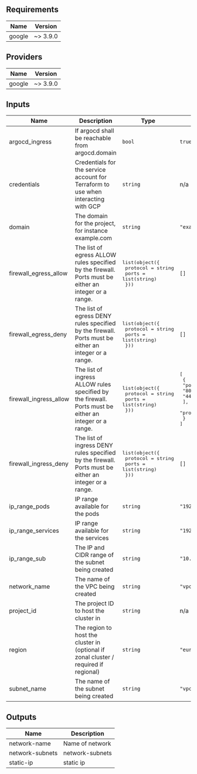 ## Requirements

| Name | Version |
|------|---------|
| google | ~> 3.9.0 |

## Providers

| Name | Version |
|------|---------|
| google | ~> 3.9.0 |

## Inputs

| Name | Description | Type | Default | Required |
|------|-------------|------|---------|:--------:|
| argocd\_ingress | If argocd shall be reachable from argocd.domain | `bool` | `true` | no |
| credentials | Credentials for the service account for Terraform to use when interacting with GCP | `string` | n/a | yes |
| domain | The domain for the project, for instance example.com | `string` | `"example.com"` | no |
| firewall\_egress\_allow | The list of egress ALLOW rules specified by the firewall. Ports must be either an integer or a range. | <pre>list(object({<br>    protocol = string<br>    ports    = list(string)<br>  }))</pre> | `[]` | no |
| firewall\_egress\_deny | The list of egress DENY rules specified by the firewall. Ports must be either an integer or a range. | <pre>list(object({<br>    protocol = string<br>    ports    = list(string)<br>  }))</pre> | `[]` | no |
| firewall\_ingress\_allow | The list of ingress ALLOW rules specified by the firewall. Ports must be either an integer or a range. | <pre>list(object({<br>    protocol = string<br>    ports    = list(string)<br>  }))</pre> | <pre>[<br>  {<br>    "ports": [<br>      "80",<br>      "443"<br>    ],<br>    "protocol": "tcp"<br>  }<br>]</pre> | no |
| firewall\_ingress\_deny | The list of ingress DENY rules specified by the firewall. Ports must be either an integer or a range. | <pre>list(object({<br>    protocol = string<br>    ports    = list(string)<br>  }))</pre> | `[]` | no |
| ip\_range\_pods | IP range available for the pods | `string` | `"192.168.0.0/18"` | no |
| ip\_range\_services | IP range available for the services | `string` | `"192.168.64.0/18"` | no |
| ip\_range\_sub | The IP and CIDR range of the subnet being created | `string` | `"10.0.0.0/17"` | no |
| network\_name | The name of the VPC being created | `string` | `"vpc-network"` | no |
| project\_id | The project ID to host the cluster in | `string` | n/a | yes |
| region | The region to host the cluster in (optional if zonal cluster / required if regional) | `string` | `"europe-west1"` | no |
| subnet\_name | The name of the subnet being created | `string` | `"vpc-subnet"` | no |

## Outputs

| Name | Description |
|------|-------------|
| network-name | Name of network |
| network-subnets | network-subnets |
| static-ip | static ip |

